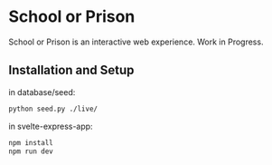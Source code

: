 # School or Prison

School or Prison is an interactive web experience.
Work in Progress.

## Installation and Setup

in database/seed:
```bash
python seed.py ./live/
```
in svelte-express-app:
```bash
npm install
npm run dev
```
